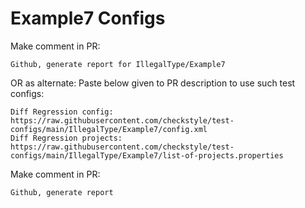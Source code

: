 # Example7 Configs
Make comment in PR:
```
Github, generate report for IllegalType/Example7
```
OR as alternate:
Paste below given to PR description to use such test configs:
```
Diff Regression config: https://raw.githubusercontent.com/checkstyle/test-configs/main/IllegalType/Example7/config.xml
Diff Regression projects: https://raw.githubusercontent.com/checkstyle/test-configs/main/IllegalType/Example7/list-of-projects.properties
```
Make comment in PR:
```
Github, generate report
```
